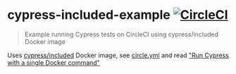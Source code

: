 # cypress-included-example [![CircleCI](https://circleci.com/gh/bahmutov/cypress-included-example.svg?style=svg)](https://circleci.com/gh/bahmutov/cypress-included-example)
> Example running Cypress tests on CircleCI using cypress/included Docker image

Uses [cypress/included](https://github.com/cypress-io/cypress-docker-images/tree/master/included) Docker image, see [circle.yml](circle.yml) and read ["Run Cypress with a single Docker command"](https://www.cypress.io/blog/2019/05/02/run-cypress-with-a-single-docker-command/)
